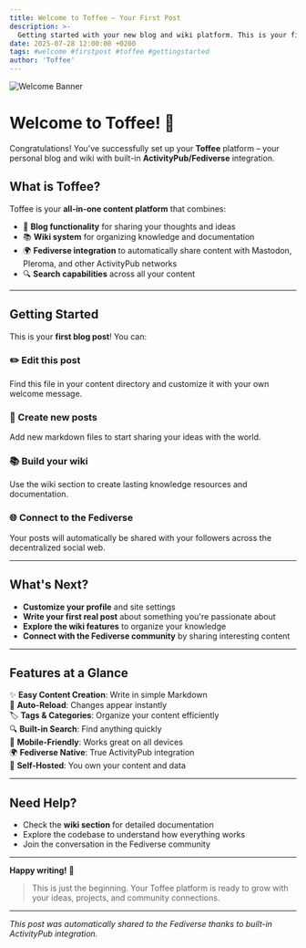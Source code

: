 ```yaml
---
title: Welcome to Toffee – Your First Post
description: >-
  Getting started with your new blog and wiki platform. This is your first post to help you understand how everything works.
date: 2025-07-28 12:00:00 +0200
tags: #welcome #firstpost #toffee #gettingstarted
author: 'Toffee'
---
```


![Welcome Banner](/assets/img/Image.png)

# Welcome to Toffee! 🎉

Congratulations! You've successfully set up your **Toffee** platform – your personal blog and wiki with built-in **ActivityPub/Fediverse** integration.

## What is Toffee?

Toffee is your **all-in-one content platform** that combines:
- 📝 **Blog functionality** for sharing your thoughts and ideas
- 📚 **Wiki system** for organizing knowledge and documentation  
- 🌍 **Fediverse integration** to automatically share content with Mastodon, Pleroma, and other ActivityPub networks
- 🔍 **Search capabilities** across all your content

---

## Getting Started

This is your **first blog post**! You can:

### ✏️ Edit this post
Find this file in your content directory and customize it with your own welcome message.

### 📝 Create new posts
Add new markdown files to start sharing your ideas with the world.

### 📚 Build your wiki
Use the wiki section to create lasting knowledge resources and documentation.

### 🌐 Connect to the Fediverse
Your posts will automatically be shared with your followers across the decentralized social web.

---

## What's Next?

- **Customize your profile** and site settings
- **Write your first real post** about something you're passionate about
- **Explore the wiki features** to organize your knowledge
- **Connect with the Fediverse community** by sharing interesting content

---

## Features at a Glance

✨ **Easy Content Creation**: Write in simple Markdown  
🔄 **Auto-Reload**: Changes appear instantly  
🏷️ **Tags & Categories**: Organize your content efficiently  
🔍 **Built-in Search**: Find anything quickly  
📱 **Mobile-Friendly**: Works great on all devices  
🌍 **Fediverse Native**: True ActivityPub integration  
🔐 **Self-Hosted**: You own your content and data  

---

## Need Help?

- Check the **wiki section** for detailed documentation
- Explore the codebase to understand how everything works
- Join the conversation in the Fediverse community

---

**Happy writing!** 🚀

> This is just the beginning. Your Toffee platform is ready to grow with your ideas, projects, and community connections.

---

*This post was automatically shared to the Fediverse thanks to built-in ActivityPub integration.*